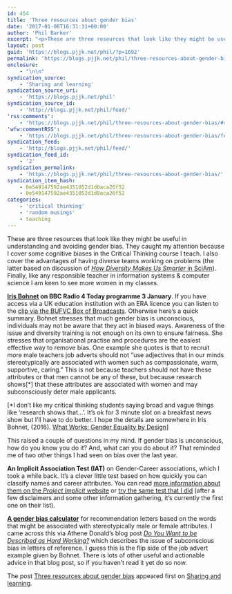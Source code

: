 ```yaml
---
id: 454
title: 'Three resources about gender bias'
date: '2017-01-06T16:31:31+00:00'
author: 'Phil Barker'
excerpt: "<p>These are three resources that look like they might be useful in understanding and avoiding gender bias. They caught my attention because I cover some cognitive biases in the Critical Thinking course I teach. I also cover the advantages of having diverse teams working on problems (the latter based on discussion of How Diversity Makes &hellip; <a href=\"https://blogs.pjjk.net/phil/three-resources-about-gender-bias/\">Continue reading <span>Three resources about gender bias</span> <span>&rarr;</span></a></p>\n<p>The post <a rel=\"nofollow\" href=\"https://blogs.pjjk.net/phil/three-resources-about-gender-bias/\">Three resources about gender bias</a> appeared first on <a rel=\"nofollow\" href=\"https://blogs.pjjk.net/phil\">Sharing and learning</a>.</p>"
layout: post
guid: 'https://blogs.pjjk.net/phil/?p=1692'
permalink: 'https://blogs.pjjk.net/phil/three-resources-about-gender-bias/'
enclosure:
    - "\n\n"
syndication_source:
    - 'Sharing and learning'
syndication_source_uri:
    - 'https://blogs.pjjk.net/phil'
syndication_source_id:
    - 'http://blogs.pjjk.net/phil/feed/'
'rss:comments':
    - 'https://blogs.pjjk.net/phil/three-resources-about-gender-bias/#respond'
'wfw:commentRSS':
    - 'https://blogs.pjjk.net/phil/three-resources-about-gender-bias/feed/'
syndication_feed:
    - 'http://blogs.pjjk.net/phil/feed/'
syndication_feed_id:
    - '2'
syndication_permalink:
    - 'https://blogs.pjjk.net/phil/three-resources-about-gender-bias/'
syndication_item_hash:
    - 0e549147592ae4351052d1d0aca26f52
    - 0e549147592ae4351052d1d0aca26f52
categories:
    - 'critical thinking'
    - 'random musings'
    - teaching
---
```


These are three resources that look like they might be useful in understanding and avoiding gender bias. They caught my attention because I cover some cognitive biases in the Critical Thinking course I teach. I also cover the advantages of having diverse teams working on problems (the latter based on discussion of [*How Diversity Makes Us Smarter* in SciAm](https://www.scientificamerican.com/article/how-diversity-makes-us-smarter/)). Finally, like any responsible teacher in information systems &amp; computer science I am keen to see more women in my classes.

**[Iris Bohnet](http://scholar.harvard.edu/iris_bohnet/home) on BBC Radio 4 Today programme 3 January**. If you have access via a UK education institution with an ERA licence you can listen to the [clip via the BUFVC Box of Broadcasts](https://learningonscreen.ac.uk/ondemand/index.php/clip/85239). Otherwise here’s a quick summary. Bohnet stresses that much gender bias is unconscious, individuals may not be aware that they act in biased ways. Awareness of the issue and diversity training is not enough on its own to ensure fairness. She stresses that organisational practise and procedures are the easiest effective way to remove bias. One example she quotes is that to recruit more male teachers job adverts should not “use adjectives that in our minds stereotypically are associated with women such as compassionate, warm, supportive, caring.” This is not because teachers should not have these attributes or that men cannot be any of these, but because research shows\[\*\] that these attributes are associated with women and may subconsciously deter male applicants.

\[\*I don’t like my critical thinking students saying broad and vague things like ‘research shows that…’. It’s ok for 3 minute slot on a breakfast news show but I’ll have to do better. I hope the details are somewhere in Iris Bohnet, (2016). [What Works: Gender Equality by Design](http://www.hup.harvard.edu/catalog.php?isbn=9780674089037)\]

This raised a couple of questions in my mind. If gender bias is unconscious, how do you know you do it? And, what can you do about it? That reminded me of two other things I had seen on bias over the last year.

**An Implicit Association Test (IAT)** on Gender-Career associations, which I took a while back. It’s a clever little test based on how quickly you can classify names and career attributes. You can read [more information about them on the *Project Implicit* website](https://implicit.harvard.edu/implicit/iatdetails.html) or [try the same test that I did](https://implicit.harvard.edu/implicit/takeatest.html) (after a few disclaimers and some other information gathering, it’s currently the first one on their list).

[**A gender bias calculator**](http://www.tomforth.co.uk/genderbias/) for recommendation letters based on the words that might be associated with stereotypically male or female attributes. I came across this via Athene Donald’s blog post [*Do You Want to be Described as Hard Working?*](http://occamstypewriter.org/athenedonald/2016/12/01/do-you-want-to-be-described-as-hard-working/) which describes the issue of subconscious bias in letters of reference. I guess this is the flip side of the job advert example given by Bohnet. There is lots of other useful and actionable advice in that blog post, so if you haven’t read it yet do so now.

The post [Three resources about gender bias](https://blogs.pjjk.net/phil/three-resources-about-gender-bias/) appeared first on [Sharing and learning](https://blogs.pjjk.net/phil).